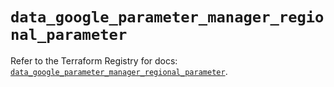 # `data_google_parameter_manager_regional_parameter`

Refer to the Terraform Registry for docs: [`data_google_parameter_manager_regional_parameter`](https://registry.terraform.io/providers/hashicorp/google/6.46.0/docs/data-sources/parameter_manager_regional_parameter).
